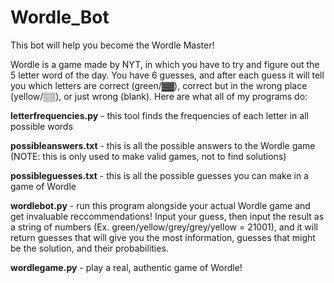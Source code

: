 # Wordle_Bot

This bot will help you become the Wordle Master!

Wordle is a game made by NYT, in which you have to try and figure out the 5 letter word of the day. You have 6 guesses, and after each guess it will tell you which letters are correct (green/▓▓), correct but in the wrong place (yellow/▒▒), or just wrong (blank). Here are what all of my programs do:

**letterfrequencies.py** - this tool finds the frequencies of each letter in all possible words

**possibleanswers.txt** - this is all the possible answers to the Wordle game (NOTE: this is only used to make valid games, not to find solutions)

**possibleguesses.txt** - this is all the possible guesses you can make in a game of Wordle

**wordlebot.py** - run this program alongside your actual Wordle game and get invaluable reccommendations! Input your guess, then input the result as a string of numbers (Ex. green/yellow/grey/grey/yellow = 21001), and it will return guesses that will give you the most information, guesses that might be the solution, and their probabilities.

**wordlegame.py** - play a real, authentic game of Wordle!
